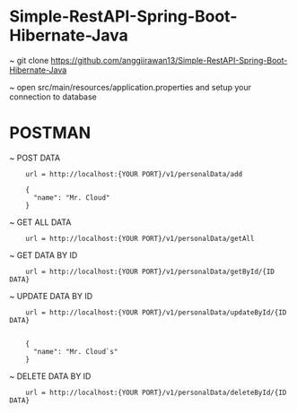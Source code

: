 # Simple-RestAPI-Spring-Boot-Hibernate-Java

~ git clone https://github.com/anggiirawan13/Simple-RestAPI-Spring-Boot-Hibernate-Java

~ open src/main/resources/application.properties and setup your connection to database

# POSTMAN

~ POST DATA

        url = http://localhost:{YOUR PORT}/v1/personalData/add
        
        {
          "name": "Mr. Cloud"
        }
        
~ GET ALL DATA

        url = http://localhost:{YOUR PORT}/v1/personalData/getAll
        
~ GET DATA BY ID

        url = http://localhost:{YOUR PORT}/v1/personalData/getById/{ID DATA}
        
~ UPDATE DATA BY ID

        url = http://localhost:{YOUR PORT}/v1/personalData/updateById/{ID DATA}
        
        
        {
          "name": "Mr. Cloud`s"
        }
        
~ DELETE DATA BY ID

        url = http://localhost:{YOUR PORT}/v1/personalData/deleteById/{ID DATA}

